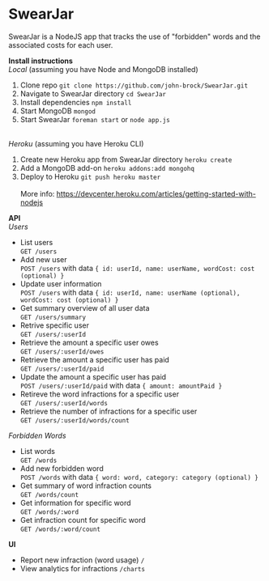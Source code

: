 SwearJar
========

SwearJar is a NodeJS app that tracks the use of "forbidden" words and the associated costs for each user.

**Install instructions**
<br/>*Local* (assuming you have Node and MongoDB installed)<br/>
1. Clone repo `git clone https://github.com/john-brock/SwearJar.git`<br/>
2. Navigate to SwearJar directory `cd SwearJar`<br/>
3. Install dependencies `npm install`<br/>
3. Start MongoDB `mongod`<br/>
4. Start SwearJar `foreman start` or `node app.js`<br/>

<br/>*Heroku* (assuming you have Heroku CLI)<br/>
1. Create new Heroku app from SwearJar directory `heroku create`<br/>
2. Add a MongoDB add-on `heroku addons:add mongohq`<br/>
3. Deploy to Heroku `git push heroku master`<br/>
<br/>More info: https://devcenter.heroku.com/articles/getting-started-with-nodejs

**API**
<br/>*Users*
- List users
  <br/>`GET /users`
- Add new user
  <br/>`POST /users` with data `{ id: userId, name: userName, wordCost: cost (optional) }`
- Update user information
  <br/>`POST /users` with data `{ id: userId, name: userName (optional), wordCost: cost (optional) }`
- Get summary overview of all user data
  <br/>`GET /users/summary`
- Retrive specific user
  <br/>`GET /users/:userId`
- Retrieve the amount a specific user owes
  <br/>`GET /users/:userId/owes`
- Retrieve the amount a specific user has paid
  <br/>`GET /users/:userId/paid`
- Update the amount a specific user has paid
  <br/>`POST /users/:userId/paid` with data `{ amount: amountPaid }`
- Retireve the word infractions for a specific user
  <br/>`GET /users/:userId/words`
- Retrieve the number of infractions for a specific user
  <br/>`GET /users/:userId/words/count`

*Forbidden Words*
- List words
  <br/>`GET /words`
- Add new forbidden word
  <br/>`POST /words` with data `{ word: word, category: category (optional) }`
- Get summary of word infraction counts
  <br/>`GET /words/count`
- Get information for specific word
  <br/>`GET /words/:word`
- Get infraction count for specific word
  <br/>`GET /words/:word/count`

**UI**
- Report new infraction (word usage)
  `/`
- View analytics for infractions
  `/charts`

